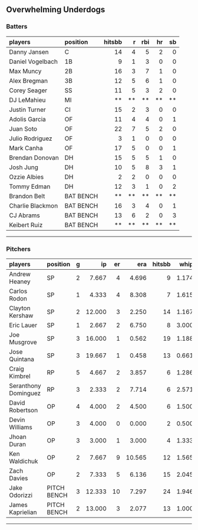 ## Overwhelming Underdogs

### Batters

 
|players          |position  | hitsbb|  r| rbi| hr| sb| 
|:----------------|:---------|------:|--:|---:|--:|--:| 
|Danny Jansen     |C         |     14|  4|   5|  2|  0| 
|Daniel Vogelbach |1B        |      9|  1|   3|  0|  0| 
|Max Muncy        |2B        |     16|  3|   7|  1|  0| 
|Alex Bregman     |3B        |     12|  5|   6|  1|  0| 
|Corey Seager     |SS        |     11|  5|   3|  2|  0| 
|DJ LeMahieu      |MI        |     **| **|  **| **| **| 
|Justin Turner    |CI        |     15|  2|   3|  0|  0| 
|Adolis Garcia    |OF        |     11|  4|   4|  0|  1| 
|Juan Soto        |OF        |     22|  7|   5|  2|  0| 
|Julio Rodriguez  |OF        |      3|  1|   0|  0|  0| 
|Mark Canha       |OF        |     17|  5|   0|  0|  1| 
|Brendan Donovan  |DH        |     15|  5|   5|  1|  0| 
|Josh Jung        |DH        |     10|  5|   8|  3|  1| 
|Ozzie Albies     |DH        |      2|  2|   0|  0|  0| 
|Tommy Edman      |DH        |     12|  3|   1|  0|  2| 
|Brandon Belt     |BAT BENCH |     **| **|  **| **| **| 
|Charlie Blackmon |BAT BENCH |     16|  3|   4|  0|  1| 
|CJ Abrams        |BAT BENCH |     13|  6|   2|  0|  3| 
|Keibert Ruiz     |BAT BENCH |     **| **|  **| **| **| 

* * *

### Pitchers

 
|players              |position    |  g|     ip| er|    era| hitsbb|  whip| so|  w| sv| 
|:--------------------|:-----------|--:|------:|--:|------:|------:|-----:|--:|--:|--:| 
|Andrew Heaney        |SP          |  2|  7.667|  4|  4.696|      9| 1.174| 13|  0|  0| 
|Carlos Rodon         |SP          |  1|  4.333|  4|  8.308|      7| 1.615|  7|  0|  0| 
|Clayton Kershaw      |SP          |  2| 12.000|  3|  2.250|     14| 1.167| 17|  2|  0| 
|Eric Lauer           |SP          |  1|  2.667|  2|  6.750|      8| 3.000|  3|  0|  0| 
|Joe Musgrove         |SP          |  3| 16.000|  1|  0.562|     19| 1.188| 20|  1|  0| 
|Jose Quintana        |SP          |  3| 19.667|  1|  0.458|     13| 0.661| 19|  1|  0| 
|Craig Kimbrel        |RP          |  5|  4.667|  2|  3.857|      6| 1.286|  3|  2|  0| 
|Seranthony Dominguez |RP          |  3|  2.333|  2|  7.714|      6| 2.571|  2|  0|  0| 
|David Robertson      |OP          |  4|  4.000|  2|  4.500|      6| 1.500|  4|  0|  0| 
|Devin Williams       |OP          |  3|  4.000|  0|  0.000|      2| 0.500|  8|  0|  2| 
|Jhoan Duran          |OP          |  3|  3.000|  1|  3.000|      4| 1.333|  4|  0|  1| 
|Ken Waldichuk        |OP          |  2|  7.667|  9| 10.565|     12| 1.565|  7|  1|  0| 
|Zach Davies          |OP          |  2|  7.333|  5|  6.136|     15| 2.045|  6|  0|  0| 
|Jake Odorizzi        |PITCH BENCH |  3| 12.333| 10|  7.297|     24| 1.946| 11|  0|  0| 
|James Kaprielian     |PITCH BENCH |  2| 13.000|  3|  2.077|     13| 1.000| 11|  1|  0| 


* * *


